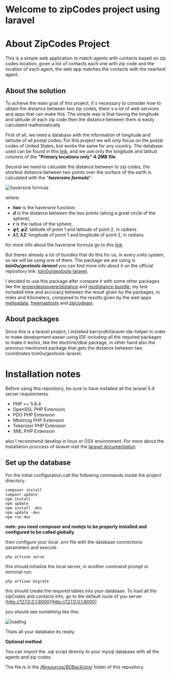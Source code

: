 

Welcome to zipCodes project using laravel
==============

About ZipCodes Project
==============

This is a simple web application to match agents with contacts based on zip codes location, given a list of contacts each one with zip code and the location of each agent, the web app matches the contacts with the nearliest agent.

## About the solution

To achieve the main goal of this project, it´s necessary to consider how to obtain the distance between two zip codes, there´s a lot of web services and apps that can make this. The simple way is that having the longitude and latitude of each zip code then the distance between them is easily calculated mathematically

First of all, we need a database with the information of longitude and latitude of all postal codes; For this project we will only focus on the postal codes of United States, but works the same for any country. The database used can be found in this [link](http://federalgovernmentzipcodes.us), and we use only the longitude and latitud columns of the __"Primary locations only" 4.2MB file__. 

Second we need to calculate the distance between to zip codes, the shortest distance between two points over the surface of the earth is calculated with the "__*haversine formula*__": 

![haversine formula](https://wikimedia.org/api/rest_v1/media/math/render/svg/47a496cca1b6d57e0ae7b462c1678660392d1057)

where: 
- __*hav*__ is the haversine function:
- __*d*__ is the distance between the two points (along a great circle of the sphere),
- __*r*__ is the radius of the sphere,
- __*φ1, φ2*__: latitude of point 1 and latitude of point 2, in radians
- __*λ1, λ2*__: longitude of point 1 and longitude of point 2, in radians

for more info about the haversine formula go to this [link](https://en.wikipedia.org/wiki/Haversine_formula)

But theres already a lot of bundles that do this for us, in every units system, so we will be using one of them.
The package we are using is __*toin0u/geotools-laravel*__ you can find more info about it on the official repository link:  [toin0u/geotools-laravel](https://github.com/toin0u/Geotools-laravel).

I decided to use this package after compare it with some other packages like the [jeroendesloovere/distance](https://github.com/jeroendesloovere/distance) and [ns/distance-bundle](https://github.com/NobletSolutions/DistanceBundle), my test included time and accuracy between the result given by the packages, in miles and Kilometers, compared to the results given by the web apps [melisadata](https://www.melisadata.com/lookups/zipdistance.app),  [freemaptools](https://www.freemaptools.com/distance-between-usa-zip-codes.htm) and [zipcodeapi](https://www.zipcodeapi.com/API#distance). 

## About packages

Since this is a laravel project, I installed barryvdh/laravel-ide-helper in order to make development easier using IDE including all the required packages to make it works, like the doctrine/dbal package, in other hand also the previous mentioned package that gets the distance between two coordinates toin0u/geotools-laravel.


Installation notes
==============

Before using this repository, be sure to have installed all the laravel 5.4 server requirements.
- PHP >= 5.6.4
- OpenSSL PHP Extension
- PDO PHP Extension
- Mbstring PHP Extension
- Tokenizer PHP Extension
- XML PHP Extension

also I recommend develop in linux or OSX environment.
For more about the installation proccess of laravel visit the [laravel documentation](https://laravel.com/docs/5.4/installation)

## Set up the database

For the initial configuration call the following commands inside the project directory: 

    composer install 
    composr update
    npm install 
    npm update
    npm install -dev
    npm update -dev
    npm run dev
    
__note: you need composer and nodejs to be properly installed and configured to be called globally__

then configure your local *.env* file with the database connections parameters and execute 
    
    php artisan serve
    
this should initialize the local server, in another command prompt or terminal run:

    php artisan migrate 

this should create the required tables into your database. To load all the zipCodes and contacts info, go to the default route of you server [http://127.0.0.1:8000](http://127.0.0.1:8000)

you should see something like this:

![loading](http://i.imgur.com/xNuzXAy.png)

Thats all your database its ready.

__Optional method__

You can import the .sql script directly to your mysql database with all the agents and zip codes.

The file is in the [/Resources/BDBackUps/](https://github.com/alponitnatsoc/ZipCodes-Laravel/tree/master/resources/BDBackUps) folder of this repository.



